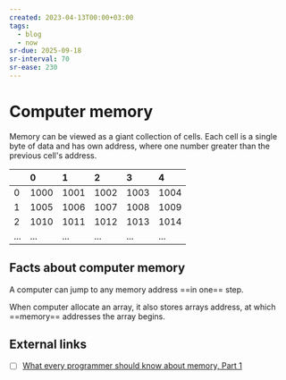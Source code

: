 ```yaml
---
created: 2023-04-13T00:00+03:00
tags:
  - blog
  - now
sr-due: 2025-09-18
sr-interval: 70
sr-ease: 230
---
```


# Computer memory

Memory can be viewed as a giant collection of cells. Each cell is a single byte of data and has own address, where one number greater than the previous cell's address.

|     | 0    | 1    | 2    | 3    | 4    |
| :-- | :--- | :--- | :--- | :--- | :--- |
| 0   | 1000 | 1001 | 1002 | 1003 | 1004 |
| 1   | 1005 | 1006 | 1007 | 1008 | 1009 |
| 2   | 1010 | 1011 | 1012 | 1013 | 1014 |
| ... | ...  | ...  | ...  | ...  | ...  |

## Facts about computer memory

A computer can jump to any memory address ==in one== step. <!--SR:!2026-07-26,365,270-->

When computer allocate an array, it also stores arrays address, at which ==memory== addresses the array begins. <!--SR:!2025-08-04,5,240-->

## External links

- [ ] [What every programmer should know about memory, Part 1](https://lwn.net/Articles/250967/)
